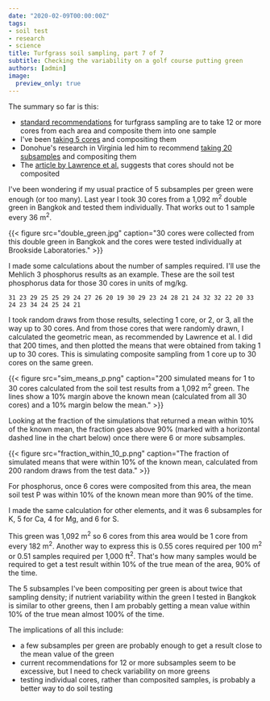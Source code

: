 ```yaml
---
date: "2020-02-09T00:00:00Z"
tags:
- soil test
- research
- science
title: Turfgrass soil sampling, part 7 of 7
subtitle: Checking the variability on a golf course putting green
authors: [admin]
image:
  preview_only: true
---
```


The summary so far is this:

* [standard recommendations](https://www.asianturfgrass.com/2020-02-03-composite-samples-2/) for turfgrass sampling are to take 12 or more cores from each area and composite them into one sample
* I've been [taking 5 cores](https://www.asianturfgrass.com/2020-02-05-composite-samples-4/) and compositing them
* Donohue's research in Virginia led him to recommend [taking 20 subsamples](https://www.asianturfgrass.com/2020-02-04-composite-samples-3/) and compositing them
* The [article by Lawrence et al.](https://www.asianturfgrass.com/2020-02-07-composite-samples-6/) suggests that cores should not be composited

I've been wondering if my usual practice of 5 subsamples per green were enough (or too many). Last year I took 30 cores from a 1,092 m<sup>2</sup> double green in Bangkok and tested them individually. That works out to 1 sample every 36 m<sup>2</sup>. 

{{< figure src="double_green.jpg" caption="30 cores were collected from this double green in Bangkok and the cores were tested individually at Brookside Laboratories." >}}

I made some calculations about the number of samples required. I'll use the Mehlich 3 phosphorus results as an example. These are the soil test phosphorus data for those 30 cores in units of mg/kg.

`31 23 29 25 25 29 24 27 26 20 19 30 29 23 24 28 21 24 32 32 22 20 33 24 23 34 24 25 24 21`

I took random draws from those results, selecting 1 core, or 2, or 3, all the way up to 30 cores. And from those cores that were randomly drawn, I calculated the geometric mean, as recommended by Lawrence et al. I did that 200 times, and then plotted the means that were obtained from taking 1 up to 30 cores. This is simulating composite sampling from 1 core up to 30 cores on the same green. 

{{< figure src="sim_means_p.png" caption="200 simulated means for 1 to 30 cores calculated from the soil test results from a 1,092 m<sup>2</sup> green. The lines show a 10% margin above the known mean (calculated from all 30 cores) and a 10% margin below the mean." >}}

Looking at the fraction of the simulations that returned a mean within 10% of the known mean, the fraction goes above 90% (marked with a horizontal dashed line in the chart below) once there were 6 or more subsamples.

{{< figure src="fraction_within_10_p.png" caption="The fraction of simulated means that were within 10% of the known mean, calculated from 200 random draws from the test data." >}}

For phosphorus, once 6 cores were composited from this area, the mean soil test P was within 10% of the known mean more than 90% of the time.

I made the same calculation for other elements, and it was 6 subsamples for K, 5 for Ca, 4 for Mg, and 6 for S.

This green was 1,092 m<sup>2</sup> so 6 cores from this area would be 1 core from every 182 m<sup>2</sup>. Another way to express this is 0.55 cores required per 100 m<sup>2</sup> or 0.51 samples required per 1,000 ft<sup>2</sup>. That's how many samples would be required to get a test result within 10% of the true mean of the area, 90% of the time.

The 5 subsamples I've been compositing per green is about twice that sampling density; if nutrient variability within the green I tested in Bangkok is similar to other greens, then I am probably getting a mean value within 10% of the true mean almost 100% of the time.

The implications of all this include:

* a few subsamples per green are probably enough to get a result close to the mean value of the green
* current recommendations for 12 or more subsamples seem to be excessive, but I need to check variability on more greens
* testing individual cores, rather than composited samples, is probably a better way to do soil testing
